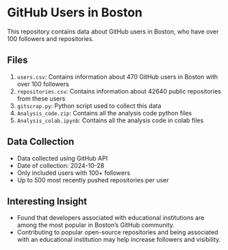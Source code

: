 # GitHub Users in Boston

This repository contains data about GitHub users in Boston, who have over 100 followers and repositories.

## Files

1. `users.csv`: Contains information about 470 GitHub users in Boston with over 100 followers
2. `repositories.csv`: Contains information about 42640 public repositories from these users
3. `gitscrap.py`: Python script used to collect this data
4. `Analysis_code.zip`: Contains all the analysis code python files
5. `Analysis_colab.ipynb`: Contains all the analysis code in colab files

## Data Collection

- Data collected using GitHub API
- Date of collection: 2024-10-28
- Only included users with 100+ followers
- Up to 500 most recently pushed repositories per user

## Interesting Insight
- Found that developers associated with educational institutions are among the most popular in Boston’s GitHub community.
- Contributing to popular open-source repositories and being associated with an educational institution may help increase followers and visibility.
